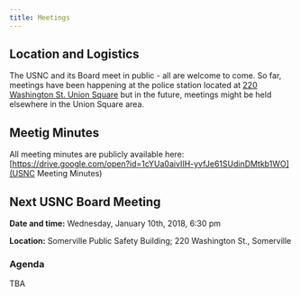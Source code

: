 ```yaml
---
title: Meetings
---
```


## Location and Logistics

The USNC and its Board meet in public - all are welcome to come. So far, meetings have been happening at the police station located at [220 Washington St. Union Square](https://goo.gl/maps/DKWAUjQiifw) but in the future, meetings might be held elsewhere in the Union Square area.

## Meetig Minutes

All meeting minutes are publicly available here: [https://drive.google.com/open?id=1cYUa0aivIIH-yvfJe61SUdinDMtkb1WO](USNC Meeting Minutes)

## Next USNC Board Meeting

**Date and time:** Wednesday, January 10th, 2018, 6:30 pm

**Location:** Somerville Public Safety Building; 220 Washington St., Somerville

### Agenda
TBA
